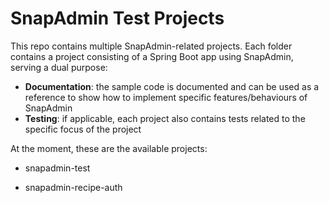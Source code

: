 # SnapAdmin Test Projects

This repo contains multiple SnapAdmin-related projects. Each folder contains a project consisting of
a Spring Boot app using SnapAdmin, serving a dual purpose:
 * **Documentation**: the sample code is documented and can be used as a reference to show how to
   implement specific features/behaviours of SnapAdmin
 * **Testing**: if applicable, each project also contains tests related to the specific focus of the project


At the moment, these are the available projects:

* snapadmin-test

* snapadmin-recipe-auth